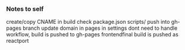 
### Notes to self
create/copy CNAME in build
check package.json scripts/ push into gh-pages branch
update domain in pages in settings
dont need to handle workflow, build is pushed to gh-pages
frontendfinal build is pushed as reactport